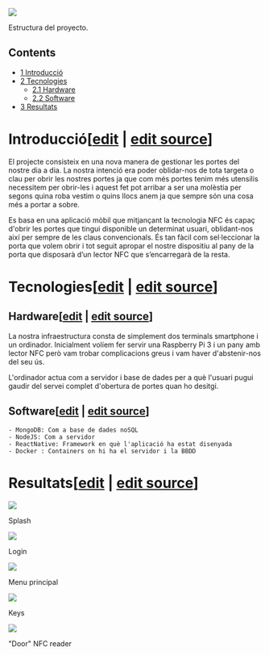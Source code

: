 [![](images/800px-Nfcdoor.png)](/pti/index.php/File:Nfcdoor.png)

Estructura del proyecto.

## Contents

* [1 Introducció](#Introducci.C3.B3)
* [2 Tecnologies](#Tecnologies)
  + [2.1 Hardware](#Hardware)
  + [2.2 Software](#Software)
* [3 Resultats](#Resultats)

# Introducció[[edit](/pti/index.php?title=Categor%C3%ADa:NFCdoor&veaction=edit&section=1 "Edit section: Introducció") | [edit source](/pti/index.php?title=Categor%C3%ADa:NFCdoor&action=edit&section=1 "Edit section: Introducció")]

El projecte consisteix en una nova manera de gestionar les portes del nostre dia a dia. La nostra intenció era poder oblidar-nos de tota targeta o clau per obrir les nostres portes ja que com més portes tenim més utensilis necessitem per obrir-les i aquest fet pot arribar a ser una molèstia per segons quina roba vestim o quins llocs anem ja que sempre són una cosa més a portar a sobre.

Es basa en una aplicació mòbil que mitjançant la tecnologia NFC és capaç d'obrir les portes que tingui disponible un determinat usuari, oblidant-nos així per sempre de les claus convencionals. És tan fàcil com sel·leccionar la porta que volem obrir i tot seguit apropar el nostre dispositiu al pany de la porta que disposarà d’un lector NFC que s’encarregarà de la resta.

# Tecnologies[[edit](/pti/index.php?title=Categor%C3%ADa:NFCdoor&veaction=edit&section=2 "Edit section: Tecnologies") | [edit source](/pti/index.php?title=Categor%C3%ADa:NFCdoor&action=edit&section=2 "Edit section: Tecnologies")]

## Hardware[[edit](/pti/index.php?title=Categor%C3%ADa:NFCdoor&veaction=edit&section=3 "Edit section: Hardware") | [edit source](/pti/index.php?title=Categor%C3%ADa:NFCdoor&action=edit&section=3 "Edit section: Hardware")]

La nostra infraestructura consta de simplement dos terminals smartphone i un ordinador. Inicialment volíem fer servir una Raspberry Pi 3 i un pany amb lector NFC però vam trobar complicacions greus i vam haver d'abstenir-nos del seu ús.

L'ordinador actua com a servidor i base de dades per a què l'usuari pugui gaudir del servei complet d'obertura de portes quan ho desitgi.

## Software[[edit](/pti/index.php?title=Categor%C3%ADa:NFCdoor&veaction=edit&section=4 "Edit section: Software") | [edit source](/pti/index.php?title=Categor%C3%ADa:NFCdoor&action=edit&section=4 "Edit section: Software")]

```
- MongoDB: Com a base de dades noSQL
- NodeJS: Com a servidor
- ReactNative: Framework en què l'aplicació ha estat disenyada
- Docker : Containers on hi ha el servidor i la BBDD

```

# Resultats[[edit](/pti/index.php?title=Categor%C3%ADa:NFCdoor&veaction=edit&section=5 "Edit section: Resultats") | [edit source](/pti/index.php?title=Categor%C3%ADa:NFCdoor&action=edit&section=5 "Edit section: Resultats")]

[![](images/300px-PortadaNFC.jpeg)](/pti/index.php/File:PortadaNFC.jpeg)

Splash

[![](images/300px-LoginNFC.jpeg)](/pti/index.php/File:LoginNFC.jpeg)

Login

[![](images/300px-MenuNFC.jpeg)](/pti/index.php/File:MenuNFC.jpeg)

Menu principal

[![](images/300px-KeysNFC.jpeg)](/pti/index.php/File:KeysNFC.jpeg)

Keys

[![](images/300px-DoorsNFC.jpeg)](/pti/index.php/File:DoorsNFC.jpeg)

"Door" NFC reader